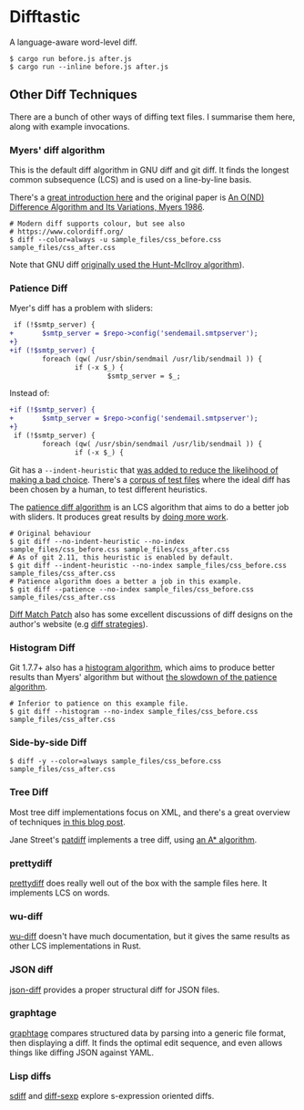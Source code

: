 # Difftastic

A language-aware word-level diff.

```
$ cargo run before.js after.js
$ cargo run --inline before.js after.js
```

## Other Diff Techniques

There are a bunch of other ways of diffing text files. I summarise
them here, along with example invocations.

### Myers' diff algorithm

This is the default diff algorithm in GNU diff and git diff. It finds
the longest common subsequence (LCS) and is used on a line-by-line basis.

There's a
[great introduction
here](https://blog.jcoglan.com/2017/02/12/the-myers-diff-algorithm-part-1/)
and the original paper is [An O(ND) Difference Algorithm and Its
Variations, Myers
1986](http://citeseerx.ist.psu.edu/viewdoc/summary?doi=10.1.1.4.6927).

```
# Modern diff supports colour, but see also
# https://www.colordiff.org/
$ diff --color=always -u sample_files/css_before.css sample_files/css_after.css
```

Note that GNU diff [originally used the Hunt-McIlroy
algorithm](http://fabiensanglard.net/git_code_review/diff.php)).

### Patience Diff

Myer's diff has a problem with sliders:

```diff
 if (!$smtp_server) {
+       $smtp_server = $repo->config('sendemail.smtpserver');
+}
+if (!$smtp_server) {
        foreach (qw( /usr/sbin/sendmail /usr/lib/sendmail )) {
                if (-x $_) {
                        $smtp_server = $_;
```

Instead of:

```diff
+if (!$smtp_server) {
+       $smtp_server = $repo->config('sendemail.smtpserver');
+}
 if (!$smtp_server) {
        foreach (qw( /usr/sbin/sendmail /usr/lib/sendmail )) {
                if (-x $_) {
```

Git has a `--indent-heuristic` that [was added to reduce the
likelihood of making a bad
choice](https://github.com/git/git/commit/433860f3d0beb0c6f205290bd16cda413148f098). There's
a [corpus of test files](https://github.com/mhagger/diff-slider-tools)
where the ideal diff has been chosen by a human, to test different
heuristics.

The [patience diff
algorithm](https://bramcohen.livejournal.com/73318.html) is an LCS
algorithm that aims to do a better job with sliders. It produces great
results by [doing more 
work](https://stackoverflow.com/questions/40133534/is-gits-implementation-of-the-patience-diff-algorithm-correct/40159510#40159510).

```
# Original behaviour
$ git diff --no-indent-heuristic --no-index sample_files/css_before.css sample_files/css_after.css
# As of git 2.11, this heuristic is enabled by default.
$ git diff --indent-heuristic --no-index sample_files/css_before.css sample_files/css_after.css
# Patience algorithm does a better a job in this example.
$ git diff --patience --no-index sample_files/css_before.css sample_files/css_after.css
```

[Diff Match Patch](https://github.com/google/diff-match-patch) also
has some excellent discussions of diff designs on the author's website
(e.g [diff strategies](https://neil.fraser.name/writing/diff/)).

### Histogram Diff

Git 1.7.7+ also has a [histogram
algorithm](https://stackoverflow.com/a/32367597/509706), which aims to
produce better results than Myers' algorithm but without [the slowdown
of the patience algorithm](https://github.com/git/git/commit/85551232b56e763ecfcc7222e0858bac4e962c80).

```
# Inferior to patience on this example file.
$ git diff --histogram --no-index sample_files/css_before.css sample_files/css_after.css
```

### Side-by-side Diff

```
$ diff -y --color=always sample_files/css_before.css sample_files/css_after.css
```

### Tree Diff

Most tree diff implementations focus on XML, and there's a great
overview of techniques [in this blog
post](http://useless-factor.blogspot.com/2008/01/matching-diffing-and-merging-xml.html).

Jane Street's [patdiff](https://github.com/janestreet/patdiff)
implements a tree diff, using [an A* algorithm](https://thume.ca/2017/06/17/tree-diffing/).

### prettydiff

[prettydiff](https://github.com/romankoblov/prettydiff) does really
well out of the box with the sample files here. It implements LCS on words.

### wu-diff

[wu-diff](https://crates.io/crates/wu-diff) doesn't have much
documentation, but it gives the same results as other LCS
implementations in Rust.

### JSON diff

[json-diff](https://github.com/andreyvit/json-diff) provides a proper
structural diff for JSON files.

### graphtage

[graphtage](https://blog.trailofbits.com/2020/08/28/graphtage/)
compares structured data by parsing into a generic file format, then
displaying a diff. It finds the optimal edit sequence, and even allows
things like diffing JSON against YAML.

### Lisp diffs

[sdiff](https://fosdem.org/2021/schedule/event/sexpressiondiff/) and
[diff-sexp](https://web.archive.org/web/20160320134909/https://foldr.org/~michaelw/log/programming/lisp/diff-sexp)
explore s-expression oriented diffs.
